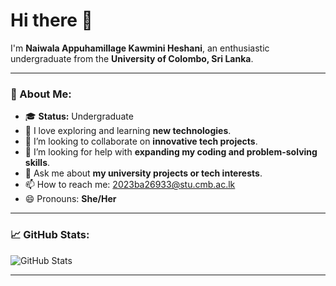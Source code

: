# Hi there 👋

I'm **Naiwala Appuhamillage Kawmini Heshani**, an enthusiastic undergraduate from the **University of Colombo, Sri Lanka**.

---

### 🚀 About Me:
- 🎓 **Status:** Undergraduate
- 🌱 I love exploring and learning **new technologies**.
- 👯 I’m looking to collaborate on **innovative tech projects**.
- 🤔 I’m looking for help with **expanding my coding and problem-solving skills**.
- 💬 Ask me about **my university projects or tech interests**.
- 📫 How to reach me: 2023ba26933@stu.cmb.ac.lk
- 😄 Pronouns: **She/Her**

---

### 📈 GitHub Stats:
![GitHub Stats](https://github-readme-stats.vercel.app/api?username=ThiwankaRa&show_icons=true&theme=radical)

---

